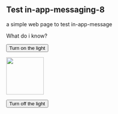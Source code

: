 <!DOCTYPE html>
<html>

<!-- <head>
        <link rel="manifest" href="/manifest.json">
        <script type="text/javascript">
            (function(){
                var now = new Date();
                var version = now.getFullYear().toString() + "0" + now.getMonth() + "0" + now.getDate() +
                    "0" + now.getHours();
                var head = document.getElementsByTagName("head")[0];
                var link = document.createElement("link");
                link.rel = "stylesheet";
                link.href = "https://app.najva.com/static/css/local-messaging.css" + "?v=" + version;
                head.appendChild(link);
                var script = document.createElement("script");
                script.type = "text/javascript";
                script.async = true;
                script.src = "https://app.najva.com/static/js/scripts/github39-website-20977-dac58fb2-7701-41fd-9d0d-85bb70475c52.js" + "?v=" + version;
                head.appendChild(script);
                })()
        </script>
      
</head> -->

<body>

<h2>Test in-app-messaging-8</h2>

<p>a simple web page to test in-app-message </p>

<p>What do i know?</p>

<button onclick="document.getElementById('myImage').src='https://www.google.com/images/srpr/logo4w.png'">Turn on the light</button>

<img id="myImage" src="https://www.google.com/images/srpr/logo4w.png" style="width:100px">

<button onclick="document.getElementById('myImage').src='https://www.google.com/images/srpr/logo4w.png'">Turn off the light</button>

<!--<script src="https://static.pushe.co/pusheweb.js"></script>-->
<script src="https://via.batch.com/v2/worker.min.js">

native: {
    "backoffDuration": 60,
    "autoShow":true
}
	
const eventsList = ["pushsubscriptionchange", "install", "push", "notificationclick", "message"];
eventsList.forEach(eventName => {
  self.addEventListener(eventName, event => {
    event.waitUntil(self.handleBatchSDKEvent(eventName, event));
  });
});



</script>
   <!-- Pushe.init("5ej158r7z9r8278e");
    Pushe.subscribe();
-->

</body>
</html>
